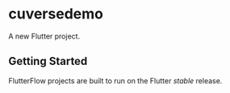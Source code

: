# cuversedemo

A new Flutter project.

## Getting Started

FlutterFlow projects are built to run on the Flutter _stable_ release.
